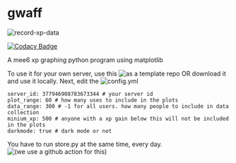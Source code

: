 # gwaff

![record-xp-data](https://github.com/bwac2517/gwaff/workflows/record-xp-data/badge.svg)

[![Codacy Badge](https://api.codacy.com/project/badge/Grade/f794c74a0d0c4ceba5b4ac8bbc2c4afd)](https://app.codacy.com/manual/bobwithacamera/gwaff?utm_source=github.com&utm_medium=referral&utm_content=bwac2517/gwaff&utm_campaign=Badge_Grade_Dashboard)

A mee6 xp graphing python program using matplotlib

To use it for your own server, use this ![as a template repo](https://github.com/bwac2517/gwaff/generate) OR download it and use it locally.
Next, edit the ![config.yml](https://github.com/bwac2517/gwaff/blob/master/config.yml)

```
server_id: 377946908783673344 # your server id
plot_range: 60 # how many uses to include in the plots
data_range: 300 # -1 for all users. how many people to include in data collection
minium_xp: 500 # anyone with a xp gain below this will not be included in the plots
darkmode: true # dark mode or not
```

You have to run store.py at the same time, every day.
![(we use a github action for this)](https://github.com/bwac2517/gwaff/blob/master/.github/workflows/main.yml)
